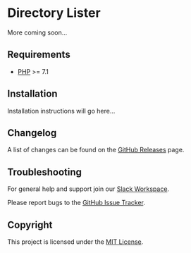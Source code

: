 Directory Lister
================

More coming soon...

Requirements
------------

  - [PHP](https://php.net) >= 7.1

Installation
------------

Installation instructions will go here...

Changelog
---------

A list of changes can be found on the [GitHub Releases](https://github.com/PHLAK/directory-lister/releases) page.

Troubleshooting
---------------

For general help and support join our [Slack Workspace](https://join.slack.com/t/phlaknet/shared_invite/enQtNzk0ODkwMDA2MDg0LWI4NDAyZGRlMWEyMWNhZmJmZjgzM2Y2YTdhNmZlYzc3OGNjZWU5MDNkMTcwMWQ5OGI5ODFmMjI5OWVkZTliN2M).

Please report bugs to the [GitHub Issue Tracker](https://github.com/PHLAK/directory-lister/issues).

Copyright
---------

This project is licensed under the [MIT License](https://github.com/PHLAK/directory-lister/blob/master/LICENSE).
